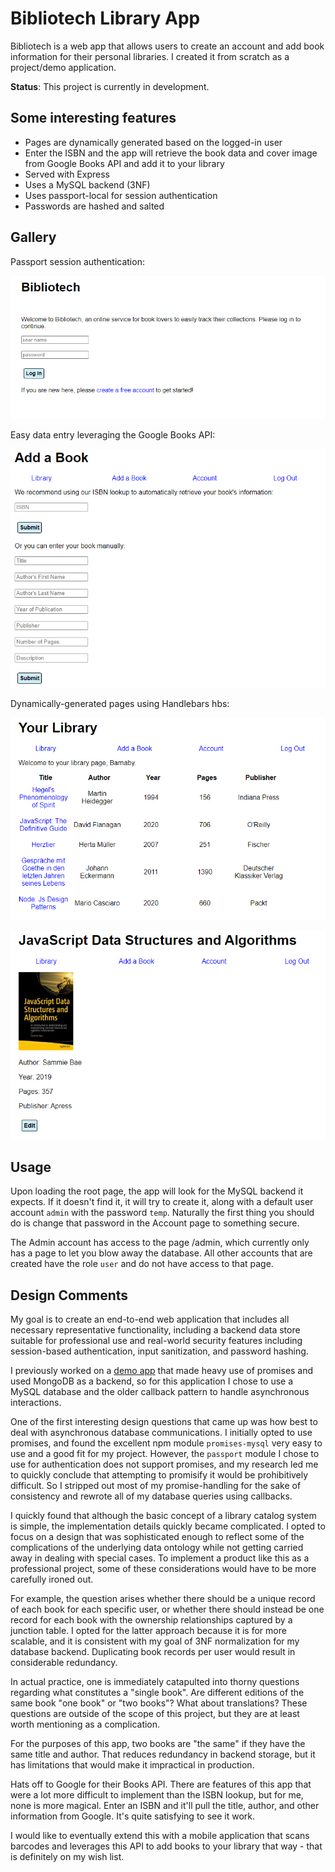 # Bibliotech Library App

Bibliotech is a web app that allows users to create an account and add book information for their personal libraries. I created it from scratch as a project/demo application.

**Status**: This project is currently in development.

## Some interesting features

* Pages are dynamically generated based on the logged-in user
* Enter the ISBN and the app will retrieve the book data and cover image from Google Books API and add it to your library
* Served with Express
* Uses a MySQL backend (3NF)
* Uses passport-local for session authentication
* Passwords are hashed and salted

## Gallery

Passport session authentication:

![login screen](./src/img/cap4.png)

Easy data entry leveraging the Google Books API:

![book information submission form](./src/img/cap5.png)

Dynamically-generated pages using Handlebars hbs:

![library interface](./src/img/cap3.png)

![book leaf page](./src/img/cap2.png)

## Usage

Upon loading the root page, the app will look for the MySQL backend it expects. If it doesn't find it, it will try to create it, along with a default user account `admin` with the password `temp`. Naturally the first thing you should do is change that password in the Account page to something secure.

The Admin account has access to the page /admin, which currently only has a page to let you blow away the database. All other accounts that are created have the role `user` and do not have access to that page.

## Design Comments

My goal is to create an end-to-end web application that includes all necessary representative functionality, including a backend data store suitable for professional use and real-world security features including session-based authentication, input sanitization, and password hashing.

I previously worked on a [demo app](https://github.com/barnaby0101/udemy-complete-nodejs-projects/tree/main/project-3-task-manager) that made heavy use of promises and used MongoDB as a backend, so for this application I chose to use a MySQL database and the older callback pattern to handle asynchronous interactions.

One of the first interesting design questions that came up was how best to deal with asynchronous database communications. I initially opted to use promises, and found the excellent npm module `promises-mysql` very easy to use and a good fit for my project. However, the `passport` module I chose to use for authentication does not support promises, and my research led me to quickly conclude that attempting to promisify it would be prohibitively difficult. So I stripped out most of my promise-handling for the sake of consistency and rewrote all of my database queries using callbacks.

I quickly found that although the basic concept of a library catalog system is simple, the implementation details quickly became complicated. I opted to focus on a design that was sophisticated enough to reflect some of the complications of the underlying data ontology while not getting carried away in dealing with special cases. To implement a product like this as a professional project, some of these considerations would have to be more carefully ironed out.

For example, the question arises whether there should be a unique record of each book for each specific user, or whether there should instead be one record for each book with the ownership relationships captured by a junction table. I opted for the latter approach because it is for more scalable, and it is consistent with my goal of 3NF normalization for my database backend. Duplicating book records per user would result in considerable redundancy.

In actual practice, one is immediately catapulted into thorny questions regarding what constitutes a "single book". Are different editions of the same book "one book" or "two books"? What about translations? These questions are outside of the scope of this project, but they are at least worth mentioning as a complication.

For the purposes of this app, two books are "the same" if they have the same title and author. That reduces redundancy in backend storage, but it has limitations that would make it impractical in production.

Hats off to Google for their Books API. There are features of this app that were a lot more difficult to implement than the ISBN lookup, but for me, none is more magical. Enter an ISBN and it'll pull the title, author, and other information from Google. It's quite satisfying to see it work.

I would like to eventually extend this with a mobile application that scans barcodes and leverages this API to add books to your library that way - that is definitely on my wish list.